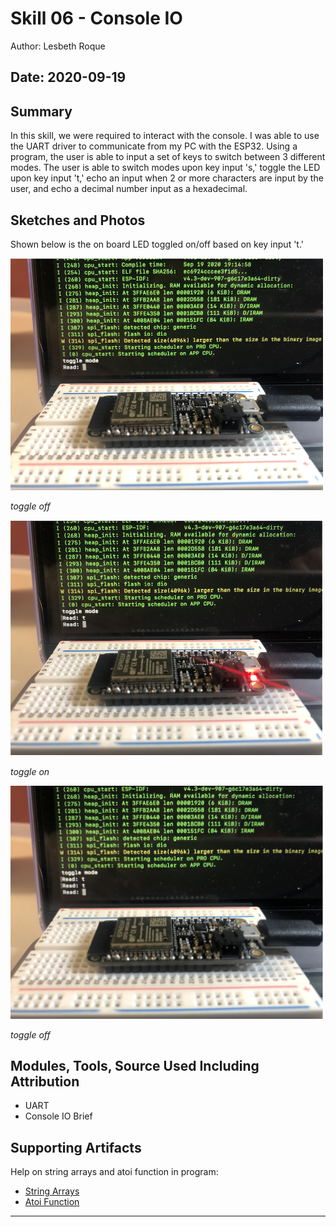 #  Skill 06 - Console IO

Author: Lesbeth Roque

Date: 2020-09-19
-----

## Summary
In this skill, we were required to interact with the console. I was able to use the UART driver to communicate from my PC with the ESP32. Using a program, the user is able to input a set of keys to switch between 3 different modes. The user is able to switch modes upon key input 's,' toggle the LED upon key input 't,' echo an input when 2 or more characters are input by the user, and echo a decimal number input as a hexadecimal.

## Sketches and Photos
Shown below is the on board LED toggled on/off based on key input 't.' <br />

<p align="left">
  <img src="https://github.com/lsroque/EC444-Repository/blob/master/skills/2.%20Single%20Microcontrollers/06%20-%20Console%20I:O/images/06_Toggle1.jpg" alt="Toggle1" width="500">
</p>
<p>
    <em>toggle off</em>
</p>

<p align="left">
  <img src="https://github.com/lsroque/EC444-Repository/blob/master/skills/2.%20Single%20Microcontrollers/06%20-%20Console%20I:O/images/06_Toggle2.jpg" alt="Toggle1" width="500">
</p>
<p>
    <em>toggle on</em>
</p>

<p align="left">
  <img src="https://github.com/lsroque/EC444-Repository/blob/master/skills/2.%20Single%20Microcontrollers/06%20-%20Console%20I:O/images/06_Toggle3.jpg" alt="Toggle1" width="500">
</p>
<p>
    <em>toggle off</em>
</p>

## Modules, Tools, Source Used Including Attribution
- UART
- Console IO Brief


## Supporting Artifacts
Help on string arrays and atoi function in program:<br />
- [String Arrays](https://www.geeksforgeeks.org/taking-string-input-space-c-3-different-methods/)
- [Atoi Function](https://www.geeksforgeeks.org/converting-strings-numbers-cc/)


-----
